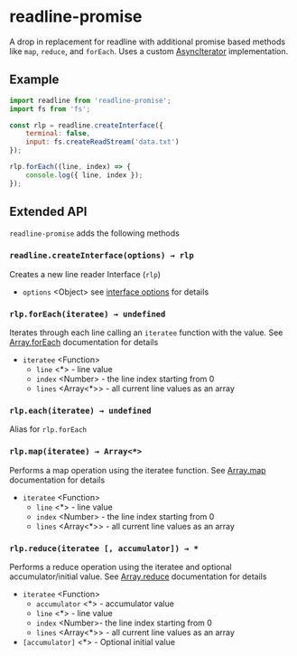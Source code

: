 # readline-promise

A drop in replacement for readline with additional promise based methods like `map`, `reduce`, and `forEach`. Uses a custom [AsyncIterator](https://github.com/tc39/proposal-async-iteration) implementation.

## Example
```js
import readline from 'readline-promise';
import fs from 'fs';

const rlp = readline.createInterface({
    terminal: false,
    input: fs.createReadStream('data.txt')
});

rlp.forEach((line, index) => {
    console.log({ line, index });
});
```
## Extended API

`readline-promise` adds the following methods

### `readline.createInterface(options) → rlp`

Creates a new line reader Interface (`rlp`)

* `options` &lt;Object&gt; see [interface options](https://nodejs.org/api/readline.html#readline_readline_createinterface_options) for details

### `rlp.forEach(iteratee) → undefined`

Iterates through each line calling an `iteratee` function with the value. See [Array.forEach](https://developer.mozilla.org/en-US/docs/Web/JavaScript/Reference/Global_Objects/Array/forEach) documentation for details

* `iteratee` &lt;Function&gt;
  * `line` &lt;*&gt; - line value
  * `index` &lt;Number&gt; - the line index starting from 0
  * `lines` &lt;Array&lt;*&gt;&gt; - all current line values as an array

### `rlp.each(iteratee) → undefined`

Alias for `rlp.forEach`

### `rlp.map(iteratee) → Array<*>`

Performs a map operation using the iteratee function. See [Array.map](https://developer.mozilla.org/en-US/docs/Web/JavaScript/Reference/Global_Objects/Array/map) documentation for details

* `iteratee` &lt;Function&gt;
  * `line` &lt;*&gt; - line value
  * `index` &lt;Number&gt; - the line index starting from 0
  * `lines` &lt;Array&lt;*&gt;&gt; - all current line values as an array

### `rlp.reduce(iteratee [, accumulator]) → *`

Performs a reduce operation using the iteratee and optional accumulator/initial value. See [Array.reduce](https://developer.mozilla.org/en-US/docs/Web/JavaScript/Reference/Global_Objects/Array/reduce) documentation for details

* `iteratee` &lt;Function&gt;
  * `accumulator` &lt;*&gt; - accumulator value
  * `line` &lt;*&gt; - line value
  * `index` &lt;Number&gt;- the line index starting from 0
  * `lines` &lt;Array&lt;*&gt;&gt; - all current line values as an array
* `[accumulator]` &lt;*&gt; - Optional initial value

